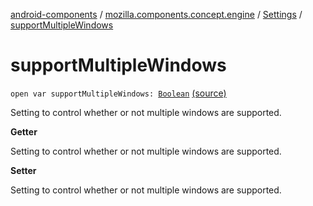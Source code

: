 [android-components](../../index.md) / [mozilla.components.concept.engine](../index.md) / [Settings](index.md) / [supportMultipleWindows](./support-multiple-windows.md)

# supportMultipleWindows

`open var supportMultipleWindows: `[`Boolean`](https://kotlinlang.org/api/latest/jvm/stdlib/kotlin/-boolean/index.html) [(source)](https://github.com/mozilla-mobile/android-components/blob/master/components/concept/engine/src/main/java/mozilla/components/concept/engine/Settings.kt#L127)

Setting to control whether or not multiple windows are supported.

**Getter**

Setting to control whether or not multiple windows are supported.

**Setter**

Setting to control whether or not multiple windows are supported.


